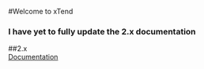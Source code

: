 #Welcome to xTend  
### I have yet to fully update the 2.x documentation

##2.x  
[Documentation](/2.x/)  